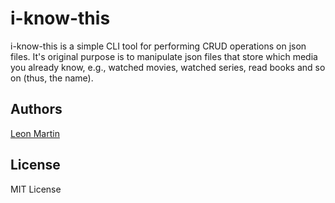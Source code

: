 # i-know-this

i-know-this is a simple CLI tool for performing CRUD operations on json files. It's original purpose is to manipulate json files that store which media you already know, e.g., watched movies, watched series, read books and so on (thus, the name).

## Authors

[Leon Martin](https://leonmartin.github.io/)

## License

MIT License
